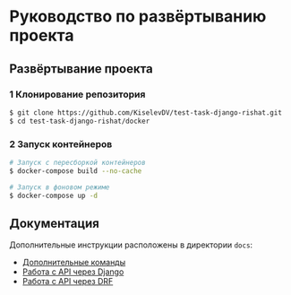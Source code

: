 # Руководство по развёртыванию проекта

## Развёртывание проекта

### 1 Клонирование репозитория
```sh
$ git clone https://github.com/KiselevDV/test-task-django-rishat.git
$ cd test-task-django-rishat/docker
```

### 2 Запуск контейнеров
```sh
# Запуск с пересборкой контейнеров
$ docker-compose build --no-cache

# Запуск в фоновом режиме
$ docker-compose up -d
```

## Документация
Дополнительные инструкции расположены в директории `docs`:

- [Дополнительные команды](docs/commands.md)
- [Работа с API через Django](docs/api_django.md)
- [Работа с API через DRF](docs/api_drf.md)

